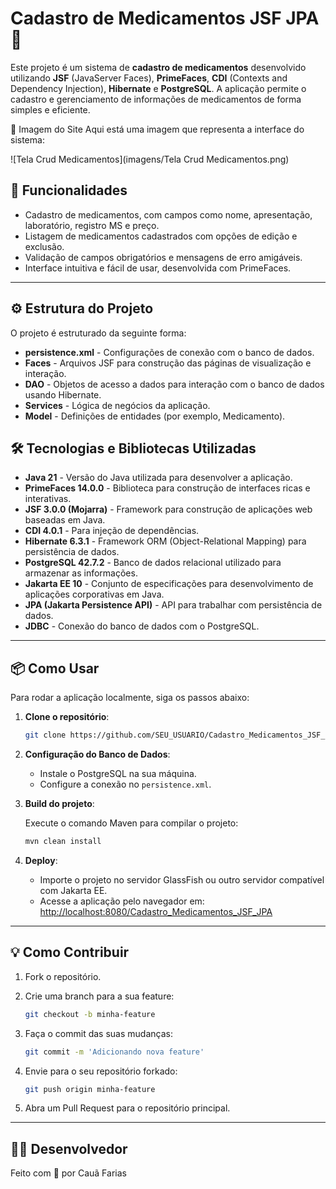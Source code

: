 # Cadastro de Medicamentos JSF JPA 💊

Este projeto é um sistema de **cadastro de medicamentos** desenvolvido utilizando **JSF** (JavaServer Faces), **PrimeFaces**, **CDI** (Contexts and Dependency Injection), **Hibernate** e **PostgreSQL**. A aplicação permite o cadastro e gerenciamento de informações de medicamentos de forma simples e eficiente.

🎨 Imagem do Site
Aqui está uma imagem que representa a interface do sistema:

![Tela Crud Medicamentos](imagens/Tela Crud Medicamentos.png)


## 📑 Funcionalidades

- Cadastro de medicamentos, com campos como nome, apresentação, laboratório, registro MS e preço.
- Listagem de medicamentos cadastrados com opções de edição e exclusão.
- Validação de campos obrigatórios e mensagens de erro amigáveis.
- Interface intuitiva e fácil de usar, desenvolvida com PrimeFaces.

---

## ⚙️ Estrutura do Projeto

O projeto é estruturado da seguinte forma:

- **persistence.xml** - Configurações de conexão com o banco de dados.
- **Faces** - Arquivos JSF para construção das páginas de visualização e interação.
- **DAO** - Objetos de acesso a dados para interação com o banco de dados usando Hibernate.
- **Services** - Lógica de negócios da aplicação.
- **Model** - Definições de entidades (por exemplo, Medicamento).


## 🛠️ Tecnologias e Bibliotecas Utilizadas

- **Java 21** - Versão do Java utilizada para desenvolver a aplicação.
- **PrimeFaces 14.0.0** - Biblioteca para construção de interfaces ricas e interativas.
- **JSF 3.0.0 (Mojarra)** - Framework para construção de aplicações web baseadas em Java.
- **CDI 4.0.1** - Para injeção de dependências.
- **Hibernate 6.3.1** - Framework ORM (Object-Relational Mapping) para persistência de dados.
- **PostgreSQL 42.7.2** - Banco de dados relacional utilizado para armazenar as informações.
- **Jakarta EE 10** - Conjunto de especificações para desenvolvimento de aplicações corporativas em Java.
- **JPA (Jakarta Persistence API)** - API para trabalhar com persistência de dados.
- **JDBC** - Conexão do banco de dados com o PostgreSQL.

---

## 📦 Como Usar

Para rodar a aplicação localmente, siga os passos abaixo:

1. **Clone o repositório**:
   
   ```bash
   git clone https://github.com/SEU_USUARIO/Cadastro_Medicamentos_JSF_JPA.git

2. **Configuração do Banco de Dados**:
   
   - Instale o PostgreSQL na sua máquina.
   - Configure a conexão no `persistence.xml`.

3. **Build do projeto**:
   
   Execute o comando Maven para compilar o projeto:

   ```bash
   mvn clean install

4. **Deploy**:

   - Importe o projeto no servidor GlassFish ou outro servidor compatível com Jakarta EE.
   - Acesse a aplicação pelo navegador em: [http://localhost:8080/Cadastro_Medicamentos_JSF_JPA](http://localhost:8080/Cadastro_Medicamentos_JSF_JPA)

---

## 💡 Como Contribuir

1. Fork o repositório.
2. Crie uma branch para a sua feature:
   
   ```bash
   git checkout -b minha-feature
3. Faça o commit das suas mudanças:
   
   ```bash
   git commit -m 'Adicionando nova feature'

4. Envie para o seu repositório forkado:
   
   ```bash
   git push origin minha-feature
   
5. Abra um Pull Request para o repositório principal.

---

## 🧑‍💻 Desenvolvedor

Feito com 💙 por Cauã Farias




